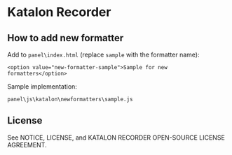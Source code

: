 # Katalon Recorder

## How to add new formatter

Add to `panel\index.html` (replace `sample` with the formatter name):

```
<option value="new-formatter-sample">Sample for new formatters</option>
```

Sample implementation:
```
panel\js\katalon\newformatters\sample.js
```

## License

See NOTICE, LICENSE, and KATALON RECORDER OPEN-SOURCE LICENSE AGREEMENT.
